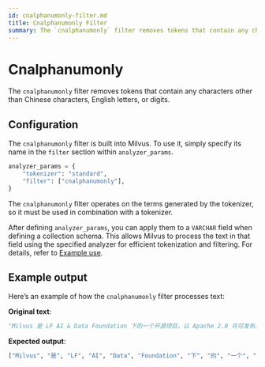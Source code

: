 ```yaml
---
id: cnalphanumonly-filter.md
title: Cnalphanumonly​ Filter
summary: The `cnalphanumonly` filter removes tokens that contain any characters other than Chinese characters, English letters, or digits.​
---
```


# Cnalphanumonly​

The `cnalphanumonly` filter removes tokens that contain any characters other than Chinese characters, English letters, or digits.​

## Configuration​

The `cnalphanumonly` filter is built into Milvus. To use it, simply specify its name in the `filter` section within `analyzer_params`.​

```python
analyzer_params = {​
    "tokenizer": "standard",​
    "filter": ["cnalphanumonly"],​
}​

```

The `cnalphanumonly` filter operates on the terms generated by the tokenizer, so it must be used in combination with a tokenizer.

After defining `analyzer_params`, you can apply them to a `VARCHAR` field when defining a collection schema. This allows Milvus to process the text in that field using the specified analyzer for efficient tokenization and filtering. For details, refer to [Example use](analyzer-overview.md#Example-use).​

## Example output​

Here’s an example of how the `cnalphanumonly` filter processes text:​

**Original text**:​

```python
"Milvus 是 LF AI & Data Foundation 下的一个开源项目，以 Apache 2.0 许可发布。"​
```

**Expected output**:​

```python
["Milvus", "是", "LF", "AI", "Data", "Foundation", "下", "的", "一个", "开源", "项目", "以", "Apache", "2.0", "许可", "发布"]​
```